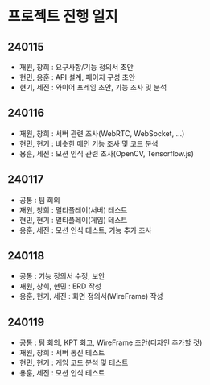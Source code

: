 # 프로젝트 진행 일지

## 240115
- 재원, 창희 : 요구사항/기능 정의서 초안
- 현민, 용훈 : API 설계, 페이지 구성 초안
- 현기, 세진 : 와이어 프레임 초안, 기능 조사 및 분석

## 240116
- 재원, 창희 : 서버 관련 조사(WebRTC, WebSocket, ...)
- 현민, 현기 : 비슷한 메인 기능 조사 및 코드 분석
- 용훈, 세진 : 모션 인식 관련 조사(OpenCV, Tensorflow.js)

## 240117
- 공통 : 팀 회의
- 재원, 창희 : 멀티플레이(서버) 테스트
- 현민, 현기 : 멀티플레이(게임) 테스트
- 용훈, 세진 : 모션 인식 테스트, 기능 추가 조사

## 240118
- 공통 : 기능 정의서 수정, 보안
- 재원, 창희, 현민 : ERD 작성
- 용훈, 현기, 세진 : 화면 정의서(WireFrame) 작성

## 240119
- 공통 : 팀 회의, KPT 회고, WireFrame 초안(디자인 추가할 것)
- 재원, 창희 : 서버 통신 테스트
- 현민, 현기 : 게임 코드 분석 및 테스트
- 용훈, 세진 : 모션 인식 테스트